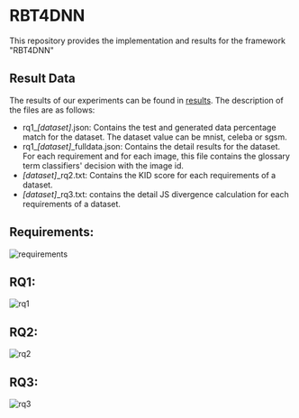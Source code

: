 # RBT4DNN
This repository provides the implementation and results for the framework "RBT4DNN"
## Result Data
The results of our experiments can be found in [results](https://github.com/nusratdeeptee/RBT4DNN/tree/main/results). The description of the files are as follows:

- rq1_<em>[dataset]</em>.json: Contains the test and generated data percentage match for the dataset. The dataset value can be mnist, celeba or sgsm.
- rq1_<em>[dataset]</em>_fulldata.json: Contains the detail results for the dataset. For each requirement and for each image, this file contains the glossary term classifiers' decision with the image id.
-  <em>[dataset]</em>_rq2.txt: Contains the KID score for each requirements of a dataset.
-  <em>[dataset]</em>_rq3.txt: contains the detail JS divergence calculation for each requirements of a dataset.
## Requirements:
![requirements](https://github.com/nusratdeeptee/RBT4DNN/blob/main/Figures/requirements.png)

## RQ1:
![rq1](https://github.com/nusratdeeptee/RBT4DNN/blob/main/Figures/rq1.png)

## RQ2:
![rq2](https://github.com/nusratdeeptee/RBT4DNN/blob/main/Figures/rq2.png)

## RQ3:
![rq3](https://github.com/nusratdeeptee/RBT4DNN/blob/main/Figures/rq3.png)

